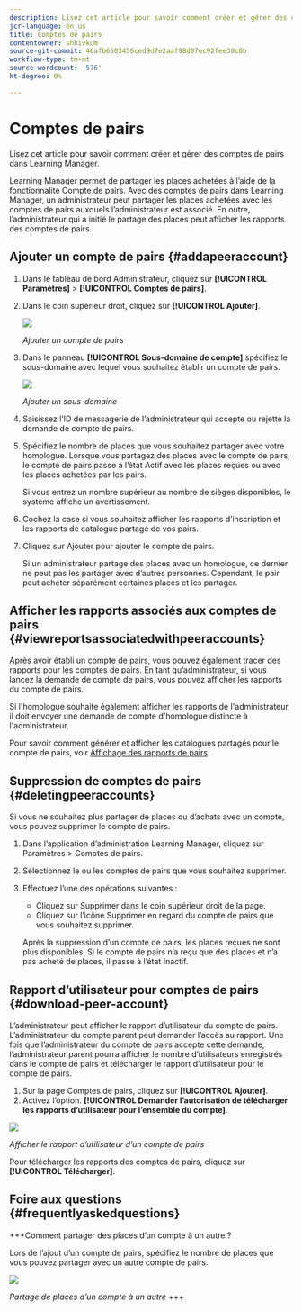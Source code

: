 ```yaml
---
description: Lisez cet article pour savoir comment créer et gérer des comptes de pairs dans Learning Manager.
jcr-language: en_us
title: Comptes de pairs
contentowner: shhivkum
source-git-commit: 46afb6603456ced9d7e2aaf98d07ec92fee30c0b
workflow-type: tm+mt
source-wordcount: '576'
ht-degree: 0%

---
```




# Comptes de pairs

Lisez cet article pour savoir comment créer et gérer des comptes de pairs dans Learning Manager.

Learning Manager permet de partager les places achetées à l’aide de la fonctionnalité Compte de pairs. Avec des comptes de pairs dans Learning Manager, un administrateur peut partager les places achetées avec les comptes de pairs auxquels l’administrateur est associé. En outre, l’administrateur qui a initié le partage des places peut afficher les rapports des comptes de pairs.

## Ajouter un compte de pairs {#addapeeraccount}

1. Dans le tableau de bord Administrateur, cliquez sur **[!UICONTROL Paramètres]** > **[!UICONTROL Comptes de pairs]**.
1. Dans le coin supérieur droit, cliquez sur **[!UICONTROL Ajouter]**.

   ![](assets/peeraccount.png)

   *Ajouter un compte de pairs*

1. Dans le panneau **[!UICONTROL Sous-domaine de compte]** spécifiez le sous-domaine avec lequel vous souhaitez établir un compte de pairs.

   ![](assets/addpeer.png)

   *Ajouter un sous-domaine*

1. Saisissez l’ID de messagerie de l’administrateur qui accepte ou rejette la demande de compte de pairs.
1. Spécifiez le nombre de places que vous souhaitez partager avec votre homologue. Lorsque vous partagez des places avec le compte de pairs, le compte de pairs passe à l’état Actif avec les places reçues ou avec les places achetées par les pairs.

   Si vous entrez un nombre supérieur au nombre de sièges disponibles, le système affiche un avertissement.

1. Cochez la case si vous souhaitez afficher les rapports d’inscription et les rapports de catalogue partagé de vos pairs.
1. Cliquez sur Ajouter pour ajouter le compte de pairs.

   Si un administrateur partage des places avec un homologue, ce dernier ne peut pas les partager avec d’autres personnes. Cependant, le pair peut acheter séparément certaines places et les partager.

## Afficher les rapports associés aux comptes de pairs {#viewreportsassociatedwithpeeraccounts}

Après avoir établi un compte de pairs, vous pouvez également tracer des rapports pour les comptes de pairs. En tant qu’administrateur, si vous lancez la demande de compte de pairs, vous pouvez afficher les rapports du compte de pairs.

Si l&#39;homologue souhaite également afficher les rapports de l&#39;administrateur, il doit envoyer une demande de compte d&#39;homologue distincte à l&#39;administrateur.

Pour savoir comment générer et afficher les catalogues partagés pour le compte de pairs, voir [Affichage des rapports de pairs](reports.md#main-pars_header_894271250).

## Suppression de comptes de pairs {#deletingpeeraccounts}

Si vous ne souhaitez plus partager de places ou d’achats avec un compte, vous pouvez supprimer le compte de pairs.

1. Dans l’application d’administration Learning Manager, cliquez sur Paramètres > Comptes de pairs.
1. Sélectionnez le ou les comptes de pairs que vous souhaitez supprimer.
1. Effectuez l’une des opérations suivantes :

   * Cliquez sur Supprimer dans le coin supérieur droit de la page.
   * Cliquez sur l’icône Supprimer en regard du compte de pairs que vous souhaitez supprimer.

   Après la suppression d’un compte de pairs, les places reçues ne sont plus disponibles. Si le compte de pairs n’a reçu que des places et n’a pas acheté de places, il passe à l’état Inactif.

## Rapport d’utilisateur pour comptes de pairs {#download-peer-account}

L’administrateur peut afficher le rapport d’utilisateur du compte de pairs. L’administrateur du compte parent peut demander l’accès au rapport. Une fois que l’administrateur du compte de pairs accepte cette demande, l’administrateur parent pourra afficher le nombre d’utilisateurs enregistrés dans le compte de pairs et télécharger le rapport d’utilisateur pour le compte de pairs.

1. Sur la page Comptes de pairs, cliquez sur **[!UICONTROL Ajouter]**.
1. Activez l’option. **[!UICONTROL Demander l’autorisation de télécharger les rapports d’utilisateur pour l’ensemble du compte]**.

![](assets/image034.png)

*Afficher le rapport d’utilisateur d’un compte de pairs*

Pour télécharger les rapports des comptes de pairs, cliquez sur **[!UICONTROL Télécharger]**.

## Foire aux questions {#frequentlyaskedquestions}

+++Comment partager des places d’un compte à un autre ?

Lors de l’ajout d’un compte de pairs, spécifiez le nombre de places que vous pouvez partager avec un autre compte de pairs.

![](assets/share-seats.png)

*Partage de places d’un compte à un autre*
+++
